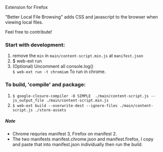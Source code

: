 Extension for Firefox

"Better Local File Browsing" adds CSS and javascript to the browser when viewing local files.

Feel free to contribute!

### Start with development:  
 1. remove the `min` in `main/content-script.min.js` at `manifest.json`   
 2. $ web-ext run     
 3. (Optional) Uncomment all console.log()     
 `$ web-ext run -t chromium`  To run in chrome.   
### To build, 'compile' and package:  
 1. `$ google-closure-compiler -O SIMPLE  ./main/content-script.js --js_output_file ./main/content-script.min.js`   
 2. `$ web-ext build --overwrite-dest --ignore-files ./main/content-script.js ./store-assets`                   


##### Note
- Chrome requries manifest 3, Firefox on manifest 2.   
- The two manifests manifest.chrome.json and manifest.firefox, I copy and paste that into manifest.json individually then run the build.
